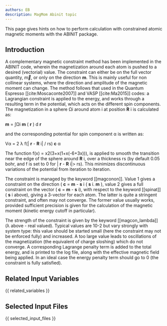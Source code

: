 ```yaml
---
authors: EB
description: MagMom Abinit topic
---
```

<!--
This file is automatically generated by mksite.py. All changes will be lost.
Change the input yaml files or the python code
-->

This page gives hints on how to perform calculation with constrained atomic magnetic moments with the ABINIT package.

## Introduction

A complementary magnetic constraint method has been implemented in the ABINIT
code, wherein the magnetization around each atom is pushed to a desired
(vectorial) value. The constraint can either be on the full vector quantity,
$\vec{m}$, or only on the direction **m**. This is mainly useful for non
collinear systems, where the direction and amplitude of the magnetic moment
can change. The method follows that used in the Quantum Espresso
[[cite:Moscaconte2007]] and VASP [[cite:Ma2015]] codes: a Lagrangian
constraint is applied to the energy, and works through a resulting term in the
potential, which acts on the different spin components. The magnetization in a
sphere  Ωi around atom i at position **R** i is calculated as:

**m** = ∫Ωi **m** ( **r** ) d **r**

and the corresponding potential for spin component α is written as:

Vα = 2 λ f(| **r** - **R** i| / rs) **c** α

The function f(x) = x2(3+x(1+x(-6+3x))), is applied to smooth the transition
near the edge of the sphere around **R** i, over a thickness rs (by default
0.05 bohr, and f is set to 0 for | **r** - **R** i|> rs). This minimizes
discontinuous variations of the potential from iteration to iteration.

The constraint is managed by the keyword [[magconon]]. Value 1 gives a
constraint on the direction ( **c** = **m** \- **s** i ( **s** i. **m** ),
value 2 gives a full constraint on the vector ( **c** = **m** \- **s** i),
with respect to the keyword [[spinat]] ( **s** i above), giving a 3-vector for
each atom. The latter is quite a stringent constraint, and often may not
converge. The former value usually works, provided sufficient precision is
given for the calculation of the magnetic moment (kinetic energy cutoff in
particular).

The strength of the constraint is given by the keyword [[magcon_lambda]] (λ
above - real valued). Typical values are 10-2 but vary strongly with system
type: this value should be started small (here the constraint may not be
enforced fully) and increased. A too large value leads to oscillations of the
magnetization (the equivalent of charge sloshing) which do not converge. A
corresponding Lagrange penalty term is added to the total energy, and is
printed to the log file, along with the effective magnetic field being
applied. In an ideal case the energy penalty term should go to 0 (the
constraint is fully satisfied).



## Related Input Variables

{{ related_variables }}

## Selected Input Files

{{ selected_input_files }}

